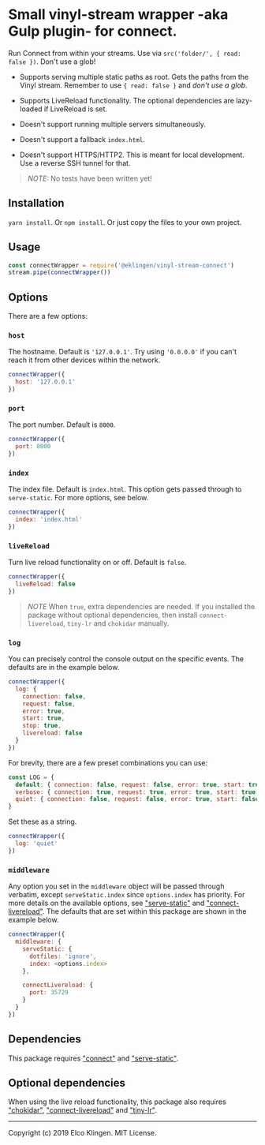 
# Small vinyl-stream wrapper -aka Gulp plugin- for connect.

Run Connect from within your streams. Use via `src('folder/', { read: false })`. Don't use a glob!

- Supports serving multiple static paths as root. Gets the paths from the Vinyl stream. Remember to use `{ read: false }` and *don't use a glob*.
- Supports LiveReload functionality. The optional dependencies are lazy-loaded if LiveReload is set.

- Doesn't support running multiple servers simultaneously.
- Doesn't support a fallback `index.html`.
- Doesn't support HTTPS/HTTP2. This is meant for local development. Use a reverse SSH tunnel for that.

> *NOTE:* No tests have been written yet!

## Installation

`yarn install`. Or `npm install`. Or just copy the files to your own project.

## Usage

```javascript
const connectWrapper = require('@eklingen/vinyl-stream-connect')
stream.pipe(connectWrapper())
```

## Options

There are a few options:

### `host`

The hostname. Default is `'127.0.0.1'`. Try using `'0.0.0.0'` if you can't reach it from other devices within the network.

```javascript
connectWrapper({
  host: '127.0.0.1'
})
```

### `port`

The port number. Default is `8000`.

```javascript
connectWrapper({
  port: 8000
})
```

### `index`

The index file. Default is `index.html`. This option gets passed through to `serve-static`. For more options, see below.

```javascript
connectWrapper({
  index: 'index.html'
})
```

### `liveReload`

Turn live reload functionality on or off. Default is `false`.

```javascript
connectWrapper({
  liveReload: false
})
```

> *NOTE* When `true`, extra dependencies are needed. If you installed the package without optional dependencies, then install `connect-livereload`, `tiny-lr` and `chokidar` manually.

### `log`

You can precisely control the console output on the specific events. The defaults are in the example below.

```javascript
connectWrapper({
  log: {
    connection: false,
    request: false,
    error: true,
    start: true,
    stop: true,
    livereload: false
  }
})
```

For brevity, there are a few preset combinations you can use:

```javascript
const LOG = {
  default: { connection: false, request: false, error: true, start: true, stop: true, livereload: false },
  verbose: { connection: true, request: true, error: true, start: true, stop: true, livereload: true },
  quiet: { connection: false, request: false, error: true, start: false, stop: false, livereload: false }
}
```

Set these as a string.

```javascript
connectWrapper({
  log: 'quiet'
})
```

### `middleware`

Any option you set in the `middleware` object will be passed through verbatim, except `serveStatic.index` since `options.index` has priority. For more details on the available options, see ["serve-static"](https://www.npmjs.com/package/serve-static) and ["connect-livereload"](https://www.npmjs.com/package/connect-livereload). The defaults that are set within this package are shown in the example below.

```javascript
connectWrapper({
  middleware: {
    serveStatic: {
      dotfiles: 'ignore',
      index: <options.index>
    },

    connectLivereload: {
      port: 35729
    }
  }
})
```

## Dependencies

This package requires ["connect"](https://www.npmjs.com/package/connect) and ["serve-static"](https://www.npmjs.com/package/serve-static).

## Optional dependencies

When using the live reload functionality, this package also requires ["chokidar"](https://www.npmjs.com/package/chokidar), ["connect-livereload"](https://www.npmjs.com/package/connect-livereload) and ["tiny-lr"](https://www.npmjs.com/package/tiny-lr).

---

Copyright (c) 2019 Elco Klingen. MIT License.
